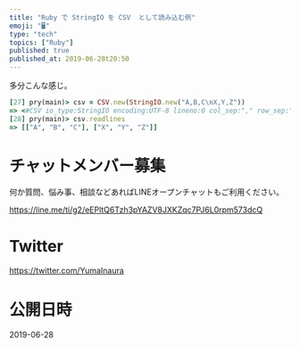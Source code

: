 ```yaml
---
title: "Ruby で StringIO を CSV  として読み込む例"
emoji: "🖥"
type: "tech"
topics: ["Ruby"]
published: true
published_at: 2019-06-28t20:50
---
```


多分こんな感じ。

```ruby
[27] pry(main)> csv = CSV.new(StringIO.new("A,B,C\nX,Y,Z"))
=> <#CSV io_type:StringIO encoding:UTF-8 lineno:0 col_sep:"," row_sep:"\n" quote_char:"\"">
[28] pry(main)> csv.readlines
=> [["A", "B", "C"], ["X", "Y", "Z"]]

```








<!-- Update From Qiita API -->

# チャットメンバー募集


何か質問、悩み事、相談などあればLINEオープンチャットもご利用ください。

https://line.me/ti/g2/eEPltQ6Tzh3pYAZV8JXKZqc7PJ6L0rpm573dcQ





# Twitter


https://twitter.com/YumaInaura


<!-- Update From Qiita API -->



# 公開日時

2019-06-28

